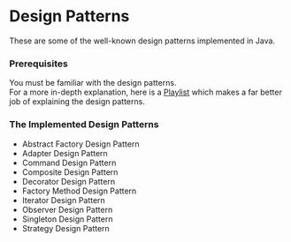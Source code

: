 # Design Patterns
These are some of the well-known design patterns implemented in Java.

### Prerequisites
You must be familiar with the design patterns. <br />
For a more in-depth explanation, here is a [Playlist](https://www.youtube.com/watch?v=v9ejT8FO-7I&list=PLrhzvIcii6GNjpARdnO4ueTUAVR9eMBpc) which makes a far better job of explaining the design patterns.

### The Implemented Design Patterns
* Abstract Factory Design Pattern
* Adapter Design Pattern
* Command Design Pattern
* Composite Design Pattern
* Decorator Design Pattern
* Factory Method Design Pattern
* Iterator Design Pattern
* Observer Design Pattern
* Singleton Design Pattern
* Strategy Design Pattern
